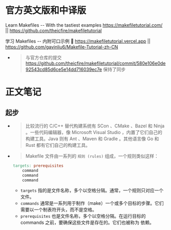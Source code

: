 
# 官方英文版和中译版

Learn Makefiles -- With the tastiest examples https://makefiletutorial.com/ || https://github.com/theicfire/makefiletutorial

学习 Makefiles -- 内附可口示例 🌰 https://makefiletutorial.vercel.app || https://github.com/gavinliu6/Makefile-Tutorial-zh-CN
- > 与官方仓库的提交 https://github.com/theicfire/makefiletutorial/commit/580e106e0de92543cd85d6ce5e14dd716039ec7e 保持了同步

# 正文笔记

## 起步

- > 比较流行的 C/C++ 替代构建系统有 SCon 、CMake 、Bazel  和 Ninja 。一些代码编辑器，像 Microsoft Visual Studio ，内置了它们自己的构建工具。Java 则有 Ant 、Maven  和 Gradle 。其他语言像 Go 和 Rust 都有它们自己的构建工具。
- > Makefile 文件由一系列的 `规则 (rules)` 组成，一个规则类似这样：
  ```makefile
  targets: prerequisites
      command
      command
      command
  ```
  * `targets` 指的是文件名称，多个以空格分隔。通常，一个规则只对应一个文件。
  * `commands` 通常是一系列用于制作（make）一个或多个目标的步骤。它们 需要以一个制表符开头，而不是空格。
  * `prerequisites` 也是文件名称，多个以空格分隔。在运行目标的 commands 之前，要确保这些文件是存在的。它们也被称为 依赖。
